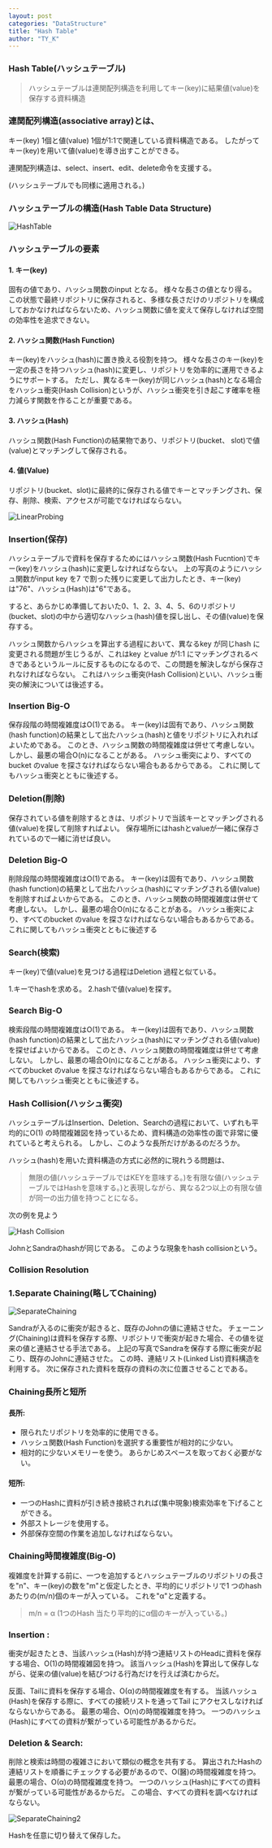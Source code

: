 ```yaml
---
layout: post
categories: "DataStructure"
title: "Hash Table"
author: "TY_K"
---
```


### Hash Table(ハッシュテーブル)

> ハッシュテーブルは連関配列構造を利用してキー(key)に結果値(value)を保存する資料構造

### 連関配列構造(associative array)とは、

キー(key) 1個と値(value) 1個が1:1で関連している資料構造である。 したがってキー(key)を用いて値(value)を導き出すことができる。

連関配列構造は、select、insert、edit、delete命令を支援する。

(ハッシュテーブルでも同様に適用される。)

### ハッシュテーブルの構造(Hash Table Data Structure)

![HashTable](https://user-images.githubusercontent.com/20508342/80629159-6784ce00-8a8d-11ea-9f8d-de07af7cf745.png)

### ハッシュテーブルの要素

#### 1. キー(key)

固有の値であり、ハッシュ関数のinput となる。 様々な長さの値となり得る。 この状態で最終リポジトリに保存されると、多様な長さだけのリポジトリを構成しておかなければならないため、ハッシュ関数に値を変えて保存しなければ空間の効率性を追求できない。

#### 2. ハッシュ関数(Hash Function)

キー(key)をハッシュ(hash)に置き換える役割を持つ。 様々な長さのキー(key)を一定の長さを持つハッシュ(hash)に変更し、リポジトリを効率的に運用できるようにサポートする。 ただし、異なるキー(key)が同じハッシュ(hash)となる場合をハッシュ衝突(Hash Collision)というが、ハッシュ衝突を引き起こす確率を極力減らす関数を作ることが重要である。

#### 3. ハッシュ(Hash)

ハッシュ関数(Hash Function)の結果物であり、リポジトリ(bucket、 slot)で値(value)とマッチングして保存される。

#### 4. 値(Value)

リポジトリ(bucket、slot)に最終的に保存される値でキーとマッチングされ、保存、削除、検索、アクセスが可能でなければならない。

![LinearProbing](https://user-images.githubusercontent.com/20508342/80733086-30272780-8b48-11ea-9162-19f57ca22434.jpeg)

### Insertion(保存)

ハッシュテーブルで資料を保存するためにはハッシュ関数(Hash Fucntion)でキー(key)をハッシュ(hash)に変更しなければならない。 上の写真のようにハッシュ関数がinput key を7 で割った残りに変更して出力したとき、キー(key)は"76"、ハッシュ(Hash)は"6"である。

すると、あらかじめ準備しておいた0、1、2、3、4、5、6のリポジトリ(bucket、slot)の中から適切なハッシュ(hash)値を探し出し、その値(value)を保存する。

ハッシュ関数からハッシュを算出する過程において、異なるkey が同じhash に変更される問題が生じうるが、これはkey とvalue が1:1 にマッチングされるべきであるというルールに反するものになるので、この問題を解決しながら保存されなければならない。 これはハッシュ衝突(Hash Collision)といい、ハッシュ衝突の解決については後述する。

### Insertion Big-O

保存段階の時間複雑度はO(1)である。 キー(key)は固有であり、ハッシュ関数(hash function)の結果として出たハッシュ(hash)と値をリポジトリに入れればよいためである。 このとき、ハッシュ関数の時間複雑度は併せて考慮しない。
しかし、最悪の場合O(n)になることがある。 ハッシュ衝突により、すべてのbucket のvalue を探さなければならない場合もあるからである。 これに関してもハッシュ衝突とともに後述する。

### Deletion(削除)

保存されている値を削除するときは、リポジトリで当該キーとマッチングされる値(value)を探して削除すればよい。 保存場所にはhashとvalueが一緒に保存されているので一緒に消せば良い。

### Deletion Big-O

削除段階の時間複雑度はO(1)である。 キー(key)は固有であり、ハッシュ関数(hash function)の結果として出たハッシュ(hash)にマッチングされる値(value)を削除すればよいからである。 このとき、ハッシュ関数の時間複雑度は併せて考慮しない。
しかし、最悪の場合O(n)になることがある。 ハッシュ衝突により、すべてのbucket のvalue を探さなければならない場合もあるからである。 これに関してもハッシュ衝突とともに後述する

### Search(検索)

キー(key)で値(value)を見つける過程はDeletion 過程と似ている。 

1.キーでhashを求める。 
2.hashで値(value)を探す。

### Search Big-O

検索段階の時間複雑度はO(1)である。 キー(key)は固有であり、ハッシュ関数(hash function)の結果として出たハッシュ(hash)にマッチングされる値(value)を探せばよいからである。 このとき、ハッシュ関数の時間複雑度は併せて考慮しない。
しかし、最悪の場合O(n)になることがある。 ハッシュ衝突により、すべてのbucket のvalue を探さなければならない場合もあるからである。 これに関してもハッシュ衝突とともに後述する。

### Hash Collision(ハッシュ衝突)

ハッシュテーブルはInsertion、Deletion、Searchの過程において、いずれも平均的にO(1) の時間複雑図を持っているため、資料構造の効率性の面で非常に優れていると考えられる。 しかし、このような長所だけがあるのだろうか。

ハッシュ(hash)を用いた資料構造の方式に必然的に現れうる問題は、

> 無限の値(ハッシュテーブルではKEYを意味する。)を有限な値(ハッシュテーブルではHashを意味する。)と表現しながら、異なる2つ以上の有限な値が同一の出力値を持つことになる。

次の例を見よう

![Hash Collision](https://user-images.githubusercontent.com/20508342/80735843-3ddeac00-8b4c-11ea-98ba-0dcd755fbc9c.png)

JohnとSandraのhashが同じである。 このような現象をhash collisionという。

### Collision Resolution

### 1.Separate Chaining(略してChaining)

![SeparateChaining](https://user-images.githubusercontent.com/20508342/80736308-e856cf00-8b4c-11ea-81e1-759c4fa579b3.png)

Sandraが入るのに衝突が起きると、既存のJohnの値に連結させた。
チェーニング(Chaining)は資料を保存する際、リポジトリで衝突が起きた場合、その値を従来の値と連結させる手法である。
上記の写真でSandraを保存する際に衝突が起こり、既存のJohnに連結させた。 この時、連結リスト(Linked List)資料構造を利用する。 次に保存された資料を既存の資料の次に位置させることである。

### Chaining長所と短所

#### 長所:

* 限られたリポジトリを効率的に使用できる。
* ハッシュ関数(Hash Function)を選択する重要性が相対的に少ない。
* 相対的に少ないメモリーを使う。 あらかじめスペースを取っておく必要がない。

#### 短所:

* 一つのHashに資料が引き続き接続されれば(集中現象)検索効率を下げることができる。
* 外部ストレージを使用する。
* 外部保存空間の作業を追加しなければならない。

### Chaining時間複雑度(Big-O)

複雑度を計算する前に、一つを追加するとハッシュテーブルのリポジトリの長さを"n"、キー(key)の数を"m"と仮定したとき、平均的にリポジトリで1 つのhash あたりの(m/n)個のキーが入っている。 これを"α"と定義する。

> m/n = α (1つのHash 当たり平均的にα個のキーが入っている。)

### Insertion :

衝突が起きたとき、当該ハッシュ(Hash)が持つ連結リストのHeadに資料を保存する場合、O(1)の時間複雑図を持つ。 該当ハッシュ(Hash)を算出して保存しながら、従来の値(value)を結びつける行為だけを行えば済むからだ。

反面、Tailに資料を保存する場合、O(α)の時間複雑度を有する。 当該ハッシュ(Hash)を保存する際に、すべての接続リストを通ってTail にアクセスしなければならないからである。 最悪の場合、O(n)の時間複雑度を持つ。 一つのハッシュ(Hash)にすべての資料が繋がっている可能性があるからだ。

### Deletion & Search:

削除と検索は時間の複雑さにおいて類似の概念を共有する。 算出されたHashの連結リストを順番にチェックする必要があるので、O(醫)の時間複雑度を持つ。 最悪の場合、O(α)の時間複雑度を持つ。 一つのハッシュ(Hash)にすべての資料が繋がっている可能性があるからだ。 この場合、すべての資料を調べなければならない。

![SeparateChaining2](https://user-images.githubusercontent.com/20508342/80738192-93688800-8b4f-11ea-9007-fe92db504413.png)

Hashを任意に切り替えて保存した。